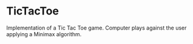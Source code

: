 # TicTacToe

Implementation of a Tic Tac Toe game. Computer plays against the user applying a Minimax algorithm.
